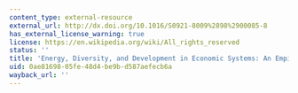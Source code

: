 ```yaml
---
content_type: external-resource
external_url: http://dx.doi.org/10.1016/S0921-8009%2898%2900085-8
has_external_license_warning: true
license: https://en.wikipedia.org/wiki/All_rights_reserved
status: ''
title: 'Energy, Diversity, and Development in Economic Systems: An Empirical Analysis'
uid: 0ae81698-05fe-48d4-be9b-d587aefecb6a
wayback_url: ''
---
```

